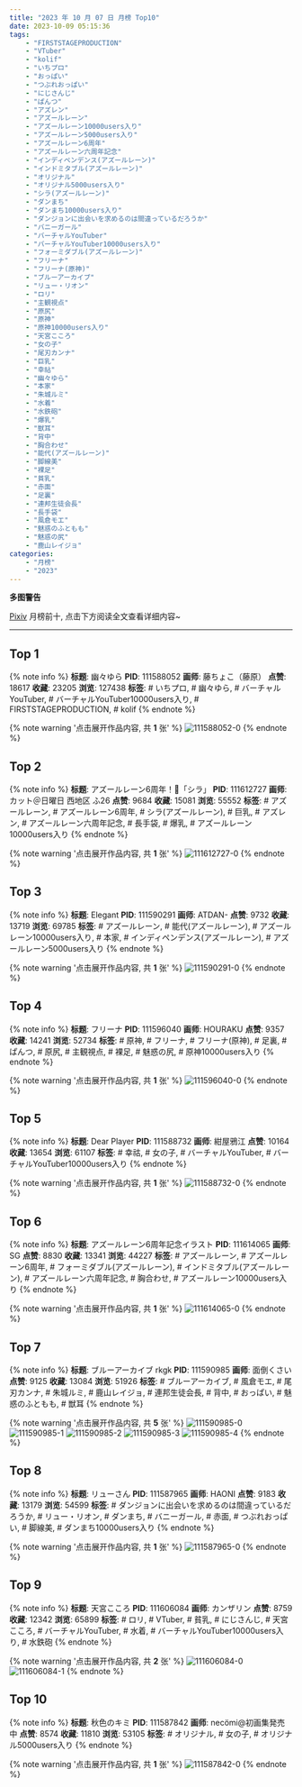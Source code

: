```yaml
---
title: "2023 年 10 月 07 日 月榜 Top10"
date: 2023-10-09 05:15:36
tags:
    - "FIRSTSTAGEPRODUCTION"
    - "VTuber"
    - "kolif"
    - "いちプロ"
    - "おっぱい"
    - "つぶれおっぱい"
    - "にじさんじ"
    - "ぱんつ"
    - "アズレン"
    - "アズールレーン"
    - "アズールレーン10000users入り"
    - "アズールレーン5000users入り"
    - "アズールレーン6周年"
    - "アズールレーン六周年記念"
    - "インディペンデンス(アズールレーン)"
    - "インドミタブル(アズールレーン)"
    - "オリジナル"
    - "オリジナル5000users入り"
    - "シラ(アズールレーン)"
    - "ダンまち"
    - "ダンまち10000users入り"
    - "ダンジョンに出会いを求めるのは間違っているだろうか"
    - "バニーガール"
    - "バーチャルYouTuber"
    - "バーチャルYouTuber10000users入り"
    - "フォーミダブル(アズールレーン)"
    - "フリーナ"
    - "フリーナ(原神)"
    - "ブルーアーカイブ"
    - "リュー・リオン"
    - "ロリ"
    - "主観視点"
    - "原尻"
    - "原神"
    - "原神10000users入り"
    - "天宮こころ"
    - "女の子"
    - "尾刃カンナ"
    - "巨乳"
    - "幸祜"
    - "幽々ゆら"
    - "本家"
    - "朱城ルミ"
    - "水着"
    - "水鉄砲"
    - "爆乳"
    - "獣耳"
    - "背中"
    - "胸合わせ"
    - "能代(アズールレーン)"
    - "脚線美"
    - "裸足"
    - "貧乳"
    - "赤面"
    - "足裏"
    - "連邦生徒会長"
    - "長手袋"
    - "風倉モエ"
    - "魅惑のふともも"
    - "魅惑の尻"
    - "鹿山レイジョ"
categories:
    - "月榜"
    - "2023"
---
```


<i class="fa fa-triangle-exclamation"></i>**多图警告**<i class="fa fa-triangle-exclamation"></i>

[Pixiv](https://www.pixiv.net/) 月榜前十, 点击下方阅读全文查看详细内容~

<!-- more -->

---

## Top 1

{% note info %}
**标题**: 幽々ゆら
**PID**: 111588052 **画师**: 藤ちょこ（藤原）
**点赞**: 18617 **收藏**: 23205 **浏览**: 127438
**标签**: # いちプロ, # 幽々ゆら, # バーチャルYouTuber, # バーチャルYouTuber10000users入り, # FIRSTSTAGEPRODUCTION, # kolif
{% endnote %}

{% note warning '点击展开作品内容, 共 **1** 张' %}
![111588052-0](https://i.pixiv.re/img-original/img/2023/09/10/00/01/50/111588052_p0.png)
{% endnote %}

## Top 2

{% note info %}
**标题**: アズールレーン6周年！🎉「シラ」
**PID**: 111612727 **画师**: カット＠日曜日 西地区 ふ26
**点赞**: 9684 **收藏**: 15081 **浏览**: 55552
**标签**: # アズールレーン, # アズールレーン6周年, # シラ(アズールレーン), # 巨乳, # アズレン, # アズールレーン六周年記念, # 長手袋, # 爆乳, # アズールレーン10000users入り
{% endnote %}

{% note warning '点击展开作品内容, 共 **1** 张' %}
![111612727-0](https://i.pixiv.re/img-original/img/2023/09/10/20/13/41/111612727_p0.png)
{% endnote %}

## Top 3

{% note info %}
**标题**: Elegant
**PID**: 111590291 **画师**: ATDAN-
**点赞**: 9732 **收藏**: 13719 **浏览**: 69785
**标签**: # アズールレーン, # 能代(アズールレーン), # アズールレーン10000users入り, # 本家, # インディペンデンス(アズールレーン), # アズールレーン5000users入り
{% endnote %}

{% note warning '点击展开作品内容, 共 **1** 张' %}
![111590291-0](https://i.pixiv.re/img-original/img/2023/09/10/05/40/01/111590291_p0.jpg)
{% endnote %}

## Top 4

{% note info %}
**标题**: フリーナ
**PID**: 111596040 **画师**: HOURAKU
**点赞**: 9357 **收藏**: 14241 **浏览**: 52734
**标签**: # 原神, # フリーナ, # フリーナ(原神), # 足裏, # ぱんつ, # 原尻, # 主観視点, # 裸足, # 魅惑の尻, # 原神10000users入り
{% endnote %}

{% note warning '点击展开作品内容, 共 **1** 张' %}
![111596040-0](https://i.pixiv.re/img-original/img/2023/09/10/08/00/00/111596040_p0.jpg)
{% endnote %}

## Top 5

{% note info %}
**标题**: Dear Player
**PID**: 111588732 **画师**: 紺屋鴉江
**点赞**: 10164 **收藏**: 13654 **浏览**: 61107
**标签**: # 幸祜, # 女の子, # バーチャルYouTuber, # バーチャルYouTuber10000users入り
{% endnote %}

{% note warning '点击展开作品内容, 共 **1** 张' %}
![111588732-0](https://i.pixiv.re/img-original/img/2023/09/10/00/16/15/111588732_p0.jpg)
{% endnote %}

## Top 6

{% note info %}
**标题**: アズールレーン6周年記念イラスト
**PID**: 111614065 **画师**: SG
**点赞**: 8830 **收藏**: 13341 **浏览**: 44227
**标签**: # アズールレーン, # アズールレーン6周年, # フォーミダブル(アズールレーン), # インドミタブル(アズールレーン), # アズールレーン六周年記念, # 胸合わせ, # アズールレーン10000users入り
{% endnote %}

{% note warning '点击展开作品内容, 共 **1** 张' %}
![111614065-0](https://i.pixiv.re/img-original/img/2023/09/10/20/55/06/111614065_p0.png)
{% endnote %}

## Top 7

{% note info %}
**标题**: ブルーアーカイブ rkgk
**PID**: 111590985 **画师**: 面倒くさい
**点赞**: 9125 **收藏**: 13084 **浏览**: 51926
**标签**: # ブルーアーカイブ, # 風倉モエ, # 尾刃カンナ, # 朱城ルミ, # 鹿山レイジョ, # 連邦生徒会長, # 背中, # おっぱい, # 魅惑のふともも, # 獣耳
{% endnote %}

{% note warning '点击展开作品内容, 共 **5** 张' %}
![111590985-0](https://i.pixiv.re/img-original/img/2023/09/10/01/33/06/111590985_p0.jpg)
![111590985-1](https://i.pixiv.re/img-original/img/2023/09/10/01/33/06/111590985_p1.jpg)
![111590985-2](https://i.pixiv.re/img-original/img/2023/09/10/01/33/06/111590985_p2.jpg)
![111590985-3](https://i.pixiv.re/img-original/img/2023/09/10/01/33/06/111590985_p3.jpg)
![111590985-4](https://i.pixiv.re/img-original/img/2023/09/10/01/33/06/111590985_p4.jpg)
{% endnote %}

## Top 8

{% note info %}
**标题**: リューさん
**PID**: 111587965 **画师**: HAONI
**点赞**: 9183 **收藏**: 13179 **浏览**: 54599
**标签**: # ダンジョンに出会いを求めるのは間違っているだろうか, # リュー・リオン, # ダンまち, # バニーガール, # 赤面, # つぶれおっぱい, # 脚線美, # ダンまち10000users入り
{% endnote %}

{% note warning '点击展开作品内容, 共 **1** 张' %}
![111587965-0](https://i.pixiv.re/img-original/img/2023/09/10/00/01/08/111587965_p0.jpg)
{% endnote %}

## Top 9

{% note info %}
**标题**: 天宮こころ
**PID**: 111606084 **画师**: カンザリン
**点赞**: 8759 **收藏**: 12342 **浏览**: 65899
**标签**: # ロリ, # VTuber, # 貧乳, # にじさんじ, # 天宮こころ, # バーチャルYouTuber, # 水着, # バーチャルYouTuber10000users入り, # 水鉄砲
{% endnote %}

{% note warning '点击展开作品内容, 共 **2** 张' %}
![111606084-0](https://i.pixiv.re/img-original/img/2023/09/10/16/22/16/111606084_p0.png)
![111606084-1](https://i.pixiv.re/img-original/img/2023/09/10/16/22/16/111606084_p1.png)
{% endnote %}

## Top 10

{% note info %}
**标题**: 秋色のキミ
**PID**: 111587842 **画师**: necömi@初画集発売中
**点赞**: 8574 **收藏**: 11810 **浏览**: 53105
**标签**: # オリジナル, # 女の子, # オリジナル5000users入り
{% endnote %}

{% note warning '点击展开作品内容, 共 **1** 张' %}
![111587842-0](https://i.pixiv.re/img-original/img/2023/09/10/00/00/18/111587842_p0.png)
{% endnote %}
